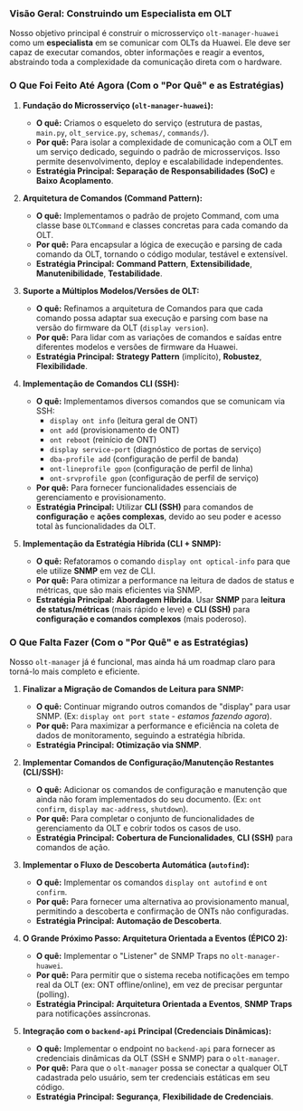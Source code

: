 ### **Visão Geral: Construindo um Especialista em OLT**

Nosso objetivo principal é construir o microsserviço `olt-manager-huawei` como um **especialista** em se comunicar com OLTs da Huawei. Ele deve ser capaz de executar comandos, obter informações e reagir a eventos, abstraindo toda a complexidade da comunicação direta com o hardware.

### **O Que Foi Feito Até Agora (Com o "Por Quê" e as Estratégias)**

1.  **Fundação do Microsserviço (`olt-manager-huawei`):**
    *   **O quê:** Criamos o esqueleto do serviço (estrutura de pastas, `main.py`, `olt_service.py`, `schemas/`, `commands/`).
    *   **Por quê:** Para isolar a complexidade de comunicação com a OLT em um serviço dedicado, seguindo o padrão de microsserviços. Isso permite desenvolvimento, deploy e escalabilidade independentes.
    *   **Estratégia Principal:** **Separação de Responsabilidades (SoC)** e **Baixo Acoplamento**.

2.  **Arquitetura de Comandos (Command Pattern):**
    *   **O quê:** Implementamos o padrão de projeto Command, com uma classe base `OLTCommand` e classes concretas para cada comando da OLT.
    *   **Por quê:** Para encapsular a lógica de execução e parsing de cada comando da OLT, tornando o código modular, testável e extensível.
    *   **Estratégia Principal:** **Command Pattern**, **Extensibilidade**, **Manutenibilidade**, **Testabilidade**.

3.  **Suporte a Múltiplos Modelos/Versões de OLT:**
    *   **O quê:** Refinamos a arquitetura de Comandos para que cada comando possa adaptar sua execução e parsing com base na versão do firmware da OLT (`display version`).
    *   **Por quê:** Para lidar com as variações de comandos e saídas entre diferentes modelos e versões de firmware da Huawei.
    *   **Estratégia Principal:** **Strategy Pattern** (implícito), **Robustez**, **Flexibilidade**.

4.  **Implementação de Comandos CLI (SSH):**
    *   **O quê:** Implementamos diversos comandos que se comunicam via SSH:
        *   `display ont info` (leitura geral de ONT)
        *   `ont add` (provisionamento de ONT)
        *   `ont reboot` (reinício de ONT)
        *   `display service-port` (diagnóstico de portas de serviço)
        *   `dba-profile add` (configuração de perfil de banda)
        *   `ont-lineprofile gpon` (configuração de perfil de linha)
        *   `ont-srvprofile gpon` (configuração de perfil de serviço)
    *   **Por quê:** Para fornecer funcionalidades essenciais de gerenciamento e provisionamento.
    *   **Estratégia Principal:** Utilizar **CLI (SSH)** para comandos de **configuração** e **ações complexas**, devido ao seu poder e acesso total às funcionalidades da OLT.

5.  **Implementação da Estratégia Híbrida (CLI + SNMP):**
    *   **O quê:** Refatoramos o comando `display ont optical-info` para que ele utilize **SNMP** em vez de CLI.
    *   **Por quê:** Para otimizar a performance na leitura de dados de status e métricas, que são mais eficientes via SNMP.
    *   **Estratégia Principal:** **Abordagem Híbrida**. Usar **SNMP** para **leitura de status/métricas** (mais rápido e leve) e **CLI (SSH)** para **configuração e comandos complexos** (mais poderoso).

### **O Que Falta Fazer (Com o "Por Quê" e as Estratégias)**

Nosso `olt-manager` já é funcional, mas ainda há um roadmap claro para torná-lo mais completo e eficiente.

1.  **Finalizar a Migração de Comandos de Leitura para SNMP:**
    *   **O quê:** Continuar migrando outros comandos de "display" para usar SNMP. (Ex: `display ont port state` - *estamos fazendo agora*).
    *   **Por quê:** Para maximizar a performance e eficiência na coleta de dados de monitoramento, seguindo a estratégia híbrida.
    *   **Estratégia Principal:** **Otimização via SNMP**.

2.  **Implementar Comandos de Configuração/Manutenção Restantes (CLI/SSH):**
    *   **O quê:** Adicionar os comandos de configuração e manutenção que ainda não foram implementados do seu documento. (Ex: `ont confirm`, `display mac-address`, `shutdown`).
    *   **Por quê:** Para completar o conjunto de funcionalidades de gerenciamento da OLT e cobrir todos os casos de uso.
    *   **Estratégia Principal:** **Cobertura de Funcionalidades**, **CLI (SSH)** para comandos de ação.

3.  **Implementar o Fluxo de Descoberta Automática (`autofind`):**
    *   **O quê:** Implementar os comandos `display ont autofind` e `ont confirm`.
    *   **Por quê:** Para fornecer uma alternativa ao provisionamento manual, permitindo a descoberta e confirmação de ONTs não configuradas.
    *   **Estratégia Principal:** **Automação de Descoberta**.

4.  **O Grande Próximo Passo: Arquitetura Orientada a Eventos (ÉPICO 2):**
    *   **O quê:** Implementar o "Listener" de SNMP Traps no `olt-manager-huawei`.
    *   **Por quê:** Para permitir que o sistema receba notificações em tempo real da OLT (ex: ONT offline/online), em vez de precisar perguntar (polling).
    *   **Estratégia Principal:** **Arquitetura Orientada a Eventos**, **SNMP Traps** para notificações assíncronas.

5.  **Integração com o `backend-api` Principal (Credenciais Dinâmicas):**
    *   **O quê:** Implementar o endpoint no `backend-api` para fornecer as credenciais dinâmicas da OLT (SSH e SNMP) para o `olt-manager`.
    *   **Por quê:** Para que o `olt-manager` possa se conectar a qualquer OLT cadastrada pelo usuário, sem ter credenciais estáticas em seu código.
    *   **Estratégia Principal:** **Segurança**, **Flexibilidade de Credenciais**.
